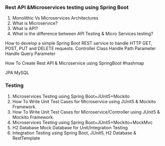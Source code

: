 ### Rest API &Microservices testing using Spring Boot 

1) Monolithic Vs Microservices Architectures
2) What is Microservice?
3) What is API?
4) What is the difference between API Testing & Micro Services testing?

How to develop a simple Spring Boot REST service to handle HTTP GET, POST, PUT and DELETE requests. 
Controller Class
Handle Path Parameter
Handle Query Parameter

How To Create Rest API & Microservice using SpringBoot #hashmap 

JPA
MySQL

### Testing
1) Microservices Testing using Spring Boot+JUnit5+Mockito
2) How To Write Unit Test Cases for Microservice using JUnit5 & Mockito Framework.
3) How To Write Unit Test Cases for Microservice/Controller using JUnit5 & Mockito Framework.
4) Microservices Testing using Spring Boot+JUnit5+Mockito+MockMvc
5) H2 Database Mock Database for Unit/Integration Testing
6) Integration Testing using Spring Boot, JUnit5, H2 Database & RestTemplate
